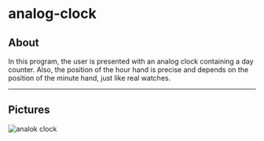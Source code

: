 # analog-clock
## About
In this program, the user is presented with an analog clock containing a day counter. Also, the position of the hour hand is precise and depends on the position of the minute hand, just like real watches.
***
## Pictures
![analok clock](https://github.com/arimoa/analog-clock/assets/134084996/5b926673-c3ea-4034-a0aa-fab66a7aeca8)

